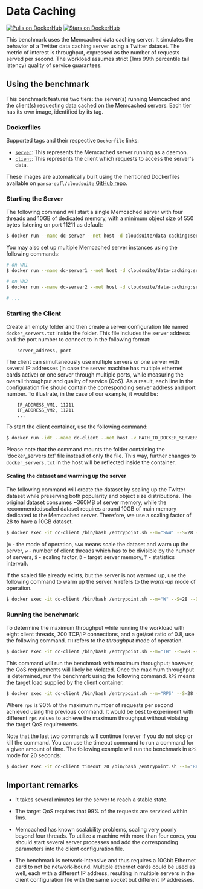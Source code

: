 # Data Caching #

[![Pulls on DockerHub][dhpulls]][dhrepo]
[![Stars on DockerHub][dhstars]][dhrepo]

This benchmark uses the Memcached data caching server. It simulates the behavior of a Twitter data caching server using a Twitter dataset. The metric of interest is throughput, expressed as the number of requests served per second. The workload assumes strict (1ms 99th percentile tail latency) quality of service guarantees.

## Using the benchmark ##
This benchmark features two tiers: the server(s) running Memcached and the client(s) requesting data cached on the Memcached servers. Each tier has its own image, identified by its tag.

### Dockerfiles ###

Supported tags and their respective `Dockerfile` links:

 - [`server`][serverdocker]: This represents the Memcached server running as a daemon.
 - [`client`][clientdocker]: This represents the client which requests to access the server's data.

These images are automatically built using the mentioned Dockerfiles available on `parsa-epfl/cloudsuite` [GitHub repo][repo].

### Starting the Server ####

The following command will start a single Memcached server with four threads and 10GB of dedicated memory, with a minimum object size of 550 bytes listening on port 11211 as default:

```bash
$ docker run --name dc-server --net host -d cloudsuite/data-caching:server -t 4 -m 10240 -n 550
```

You may also set up multiple Memcached server instances using the following commands:

```bash
# on VM1
$ docker run --name dc-server1 --net host -d cloudsuite/data-caching:server -t 4 -m 10240 -n 550

# on VM2
$ docker run --name dc-server2 --net host -d cloudsuite/data-caching:server -t 4 -m 10240 -n 550

# ...
```    

### Starting the Client ####

Create an empty folder and then create a server configuration file named `docker_servers.txt` inside the folder. This file includes the server address and the port number to connect to in the following format:
```
    server_address, port
```
The client can simultaneously use multiple servers or one server with several IP addresses (in case the server machine has multiple ethernet cards active) or one server through multiple ports, while measuring the overall throughput and quality of service (QoS). As a result, each line in the configuration file should contain the corresponding server address and port number. To illustrate, in the case of our example, it would be:
```
    IP_ADDRESS_VM1, 11211
    IP_ADDRESS_VM2, 11211
    ...
```


To start the client container, use the following command:

```bash
$ docker run -idt --name dc-client --net host -v PATH_TO_DOCKER_SERVERS_FOLDER:/usr/src/memcached/memcached_client/docker_servers/ cloudsuite/data-caching:client
```

Please note that the command mounts the folder containing the 'docker_servers.txt' file instead of only the file. This way, further changes to `docker_servers.txt` in the host will be reflected inside the container. 

#### Scaling the dataset and warming up the server ####

The following command will create the dataset by scaling up the Twitter dataset while preserving both popularity and object size distributions. The original dataset consumes ~360MB of server memory, while the recommendedscaled dataset requires around 10GB of main memory dedicated to the Memcached server. Therefore, we use a scaling factor of 28 to have a 10GB dataset.

```bash
$ docker exec -it dc-client /bin/bash /entrypoint.sh --m="S&W" --S=28 --D=10240 --w=8 --T=1
```

(`m` - the mode of operation, `S&W` means scale the dataset and warm up the server, `w` - number of client threads which has to be divisible by the number of servers, `S` - scaling factor, `D` - target server memory, `T` - statistics interval).

If the scaled file already exists, but the server is not warmed up, use the following command to warm up the server. `W` refers to the _warm-up_ mode of operation.

```bash
$ docker exec -it dc-client /bin/bash /entrypoint.sh --m="W" --S=28 --D=10240 --w=8 --T=1
```
### Running the benchmark ###

To determine the maximum throughput while running the workload with eight client threads,
200 TCP/IP connections, and a get/set ratio of 0.8, use the following command. `TH` refers to the _throughput_ mode of operation.

```bash
$ docker exec -it dc-client /bin/bash /entrypoint.sh --m="TH" --S=28 --g=0.8 --c=200 --w=8 --T=1
```

This command will run the benchmark with maximum throughput; however, the QoS requirements will likely be violated. Once the maximum throughput is determined, run the benchmark using the following command. `RPS` means the target load supplied by the client container.

```bash
$ docker exec -it dc-client /bin/bash /entrypoint.sh --m="RPS" --S=28 --g=0.8 --c=200 --w=8 --T=1 --r=rps
```


Where `rps` is 90% of the maximum number of requests per second achieved using the previous command. It would be best to experiment with different `rps` values to achieve the maximum throughput without violating the target QoS requirements.

Note that the last two commands will continue forever if you do not stop or kill the command. You can use the timeout command to run a command for a given amount of time. The following example will run the benchmark in `RPS` mode for 20 seconds:

```bash
$ docker exec -it dc-client timeout 20 /bin/bash /entrypoint.sh --m="RPS" --S=28 --g=0.8 --c=200 --w=8 --T=1 --r=100000 
```

## Important remarks ##
- It takes several minutes for the server to reach a stable state.

- The target QoS requires that 99% of the requests are serviced within 1ms.

- Memcached has known scalability problems, scaling very poorly beyond four threads.
To utilize a machine with more than four cores,
you should start several server processes and add the corresponding parameters
into the client configuration file.
- The benchmark is network-intensive and thus requires a 10Gbit Ethernet card to not be network-bound. Multiple ethernet cards could be used as well, each with a different IP address, resulting in multiple servers in the client configuration file with the same socket but different IP addresses.


[memcachedWeb]: http://memcached.org/ "Memcached Website"

[serverdocker]: https://github.com/parsa-epfl/cloudsuite/blob/master/benchmarks/data-caching/server/Dockerfile "Server Dockerfile"

[clientdocker]: https://github.com/parsa-epfl/cloudsuite/blob/master/benchmarks/data-caching/client/Dockerfile "Client Dockerfile"

[repo]: https://github.com/parsa-epfl/cloudsuite "GitHub Repo"
[dhrepo]: https://hub.docker.com/r/cloudsuite/data-caching/ "DockerHub Page"
[dhpulls]: https://img.shields.io/docker/pulls/cloudsuite/data-caching.svg "Go to DockerHub Page"
[dhstars]: https://img.shields.io/docker/stars/cloudsuite/data-caching.svg "Go to DockerHub Page"
